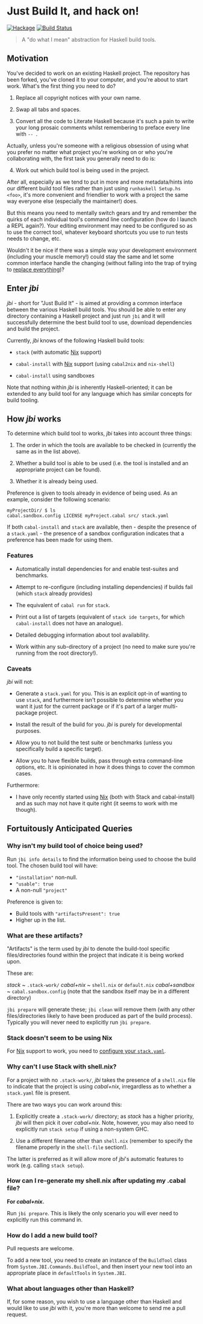 Just Build It, and hack on!
===========================

[![Hackage](https://img.shields.io/hackage/v/jbi.svg)](https://hackage.haskell.org/package/jbi) [![Build Status](https://travis-ci.org/ivan-m/jbi.svg)](https://travis-ci.org/ivan-m/jbi)

> A "do what I mean" abstraction for Haskell build tools.

Motivation
----------

You've decided to work on an existing Haskell project.  The repository
has been forked, you've cloned it to your computer, and you're about
to start work.  What's the first thing you need to do?

1) Replace all copyright notices with your own name.

2) Swap all tabs and spaces.

3) Convert all the code to Literate Haskell because it's such a pain
    to write your long prosaic comments whilst remembering to preface
    every line with `-- `.

Actually, unless you're someone with a religious obsession of using
what you prefer no matter what project you're working on or who you're
collaborating with, the first task you generally need to do is:

4) Work out which build tool is being used in the project.

After all, especially as we tend to put in more and more
metadata/hints into our different build tool files rather than just
using `runhaskell Setup.hs <foo>`, it's more convenient and friendlier
to work with a project the same way everyone else (especially the
maintainer!) does.

But this means you need to mentally switch gears and try and remember
the quirks of each individual tool's command line configuration (how
do I launch a REPL again?).  Your editing environment may need to be
configured so as to use the correct tool, whatever keyboard shortcuts
you use to run tests needs to change, etc.

Wouldn't it be nice if there was a simple way your development
environment (including your muscle memory!) could stay the same and
let some common interface handle the changing (without falling into
the trap of trying to [replace everything](https://xkcd.com/927/))?

Enter _jbi_
-----------

_jbi_ - short for "Just Build It" - is aimed at providing a common
interface between the various Haskell build tools.  You should be able
to enter any directory containing a Haskell project and just run `jbi`
and it will successfully determine the best build tool to use,
download dependencies and build the project.

Currently, _jbi_ knows of the following Haskell build tools:

* `stack` (with automatic [Nix] support)

* `cabal-install` with [Nix] support (using `cabal2nix` and `nix-shell`)

* `cabal-install` using sandboxes

[Nix]: https://nixos.org/nix/

Note that nothing within _jbi_ is inherently Haskell-oriented; it can
be extended to any build tool for any language which has similar
concepts for build tooling.

How _jbi_ works
---------------

To determine which build tool to works, _jbi_ takes into account three
things:

1. The order in which the tools are available to be checked in
   (currently the same as in the list above).

2. Whether a build tool is able to be used (i.e. the tool is installed
   and an appropriate project can be found).

3. Whether it is already being used.

Preference is given to tools already in evidence of being used.  As an
example, consider the following scenario:

```
myProjectDir/ $ ls
cabal.sandbox.config LICENSE myProject.cabal src/ stack.yaml
```

If both `cabal-install` and `stack` are available, then - despite the
presence of a `stack.yaml` - the presence of a sandbox configuration
indicates that a preference has been made for using them.

### Features

* Automatically install dependencies for and enable test-suites and
  benchmarks.

* Attempt to re-configure (including installing dependencies) if
  builds fail (which `stack` already provides)

* The equivalent of `cabal run` for `stack`.

* Print out a list of targets (equivalent of `stack ide targets`, for
  which `cabal-install` does not have an analogue).

* Detailed debugging information about tool availability.

* Work within any sub-directory of a project (no need to make sure
  you're running from the root directory!).

### Caveats

_jbi_ will not:

* Generate a `stack.yaml` for you.  This is an explicit opt-in of
  wanting to use `stack`, and furthermore isn't possible to determine
  whether you want it just for the current package or if it's part of
  a larger multi-package project.

* Install the result of the build for you.  _jbi_ is purely for
  developmental purposes.

* Allow you to not build the test suite or benchmarks (unless you
  specifically build a specific target).

* Allow you to have flexible builds, pass through extra command-line
  options, etc.  It is opinionated in how it does things to cover the
  common cases.

Furthermore:

* I have only recently started using [Nix] (both with Stack and
  cabal-install) and as such may not have it quite right (it seems to
  work with me though).

Fortuitously Anticipated Queries
--------------------------------

### Why isn't my build tool of choice being used?

Run `jbi info details` to find the information being used to choose
the build tool.  The chosen build tool will have:

* `"installation"` non-null.
* `"usable": true`
* A non-null `"project"`

Preference is given to:

* Build tools with `"artifactsPresent": true`
* Higher up in the list.

### What are these artifacts?

"Artifacts" is the term used by _jbi_ to denote the build-tool
specific files/directories found within the project that indicate it
is being worked upon.

These are:

_stack_
  ~ `.stack-work/`
_cabal+nix_
  ~ `shell.nix` or `default.nix`
_cabal+sandbox_
  ~ `cabal.sandbox.config` (note that the sandbox itself may be in a
      different directory)

`jbi prepare` will generate these; `jbi clean` will remove them (with
any other files/directories likely to have been produced as part of
the build process).  Typically you will never need to explicitly run
`jbi prepare`.

### Stack doesn't seem to be using Nix

For [Nix] support to work, you need to [configure your
  `stack.yaml`](https://docs.haskellstack.org/en/stable/nix_integration/).

### Why can't I use Stack with shell.nix?

For a project with no `.stack-work/`, _jbi_ takes the presence of a
`shell.nix` file to indicate that the project is using _cabal+nix_,
irregardless as to whether a `stack.yaml` file is present.

There are two ways you can work around this:

1. Explicitly create a `.stack-work/` directory; as _stack_ has a higher
   priority, _jbi_ will then pick it over _cabal+nix_.  Note, however,
   you may also need to explicitly run `stack setup` if using a
   non-system GHC.

2. Use a different filename other than `shell.nix` (remember to
   specify the filename properly in the `shell-file` section!).

The latter is preferred as it will allow more of _jbi_'s automatic
features to work (e.g. calling `stack setup`).

### How can I re-generate my shell.nix after updating my .cabal file?

**For _cabal+nix_.**

Run `jbi prepare`.  This is likely the only scenario you will ever
need to explicitly run this command in.

### How do I add a new build tool?

Pull requests are welcome.

To add a new tool, you need to create an instance of the `BuildTool`
class from `System.JBI.Commands.BuildTool`, and then insert your new
tool into an appropriate place in `defaultTools` in `System.JBI`.

### What about languages other than Haskell?

If, for some reason, you wish to use a language other than Haskell and
would like to use _jbi_ with it, you're more than welcome to send me a
pull request.
